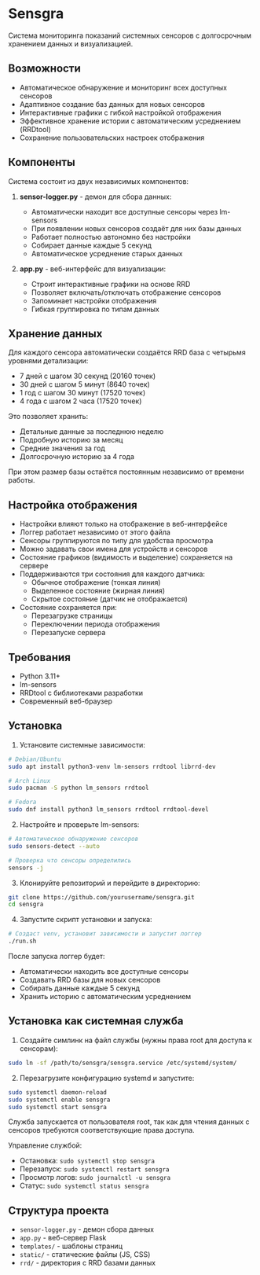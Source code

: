 # Sensgra

Система мониторинга показаний системных сенсоров с долгосрочным хранением данных и визуализацией.

## Возможности

- Автоматическое обнаружение и мониторинг всех доступных сенсоров
- Адаптивное создание баз данных для новых сенсоров
- Интерактивные графики с гибкой настройкой отображения
- Эффективное хранение истории с автоматическим усреднением (RRDtool)
- Сохранение пользовательских настроек отображения

## Компоненты

Система состоит из двух независимых компонентов:

1. **sensor-logger.py** - демон для сбора данных:
   - Автоматически находит все доступные сенсоры через lm-sensors
   - При появлении новых сенсоров создаёт для них базы данных
   - Работает полностью автономно без настройки
   - Собирает данные каждые 5 секунд
   - Автоматическое усреднение старых данных

2. **app.py** - веб-интерфейс для визуализации:
   - Строит интерактивные графики на основе RRD
   - Позволяет включать/отключать отображение сенсоров
   - Запоминает настройки отображения
   - Гибкая группировка по типам данных

## Хранение данных

Для каждого сенсора автоматически создаётся RRD база с четырьмя уровнями детализации:

- 7 дней с шагом 30 секунд (20160 точек)
- 30 дней с шагом 5 минут (8640 точек)
- 1 год с шагом 30 минут (17520 точек)
- 4 года с шагом 2 часа (17520 точек)

Это позволяет хранить:
- Детальные данные за последнюю неделю
- Подробную историю за месяц
- Средние значения за год
- Долгосрочную историю за 4 года

При этом размер базы остаётся постоянным независимо от времени работы.

## Настройка отображения

- Настройки влияют только на отображение в веб-интерфейсе
- Логгер работает независимо от этого файла
- Сенсоры группируются по типу для удобства просмотра
- Можно задавать свои имена для устройств и сенсоров
- Состояние графиков (видимость и выделение) сохраняется на сервере
- Поддерживаются три состояния для каждого датчика:
  - Обычное отображение (тонкая линия)
  - Выделенное состояние (жирная линия)
  - Скрытое состояние (датчик не отображается)
- Состояние сохраняется при:
  - Перезагрузке страницы
  - Переключении периода отображения
  - Перезапуске сервера

## Требования

- Python 3.11+
- lm-sensors
- RRDtool с библиотеками разработки
- Современный веб-браузер

## Установка

1. Установите системные зависимости:
```bash
# Debian/Ubuntu
sudo apt install python3-venv lm-sensors rrdtool librrd-dev

# Arch Linux
sudo pacman -S python lm_sensors rrdtool

# Fedora
sudo dnf install python3 lm_sensors rrdtool rrdtool-devel
```

2. Настройте и проверьте lm-sensors:
```bash
# Автоматическое обнаружение сенсоров
sudo sensors-detect --auto

# Проверка что сенсоры определились
sensors -j
```

3. Клонируйте репозиторий и перейдите в директорию:
```bash
git clone https://github.com/yourusername/sensgra.git
cd sensgra
```

4. Запустите скрипт установки и запуска:
```bash
# Создаст venv, установит зависимости и запустит логгер
./run.sh
```

После запуска логгер будет:
- Автоматически находить все доступные сенсоры
- Создавать RRD базы для новых сенсоров
- Собирать данные каждые 5 секунд
- Хранить историю с автоматическим усреднением

## Установка как системная служба

1. Создайте симлинк на файл службы (нужны права root для доступа к сенсорам):
```bash
sudo ln -sf /path/to/sensgra/sensgra.service /etc/systemd/system/
```

2. Перезагрузите конфигурацию systemd и запустите:
```bash
sudo systemctl daemon-reload
sudo systemctl enable sensgra
sudo systemctl start sensgra
```

Служба запускается от пользователя root, так как для чтения данных с сенсоров требуются соответствующие права доступа.

Управление службой:
- Остановка: `sudo systemctl stop sensgra`
- Перезапуск: `sudo systemctl restart sensgra`
- Просмотр логов: `sudo journalctl -u sensgra`
- Статус: `sudo systemctl status sensgra`



## Структура проекта

- `sensor-logger.py` - демон сбора данных
- `app.py` - веб-сервер Flask
- `templates/` - шаблоны страниц
- `static/` - статические файлы (JS, CSS)
- `rrd/` - директория с RRD базами данных
